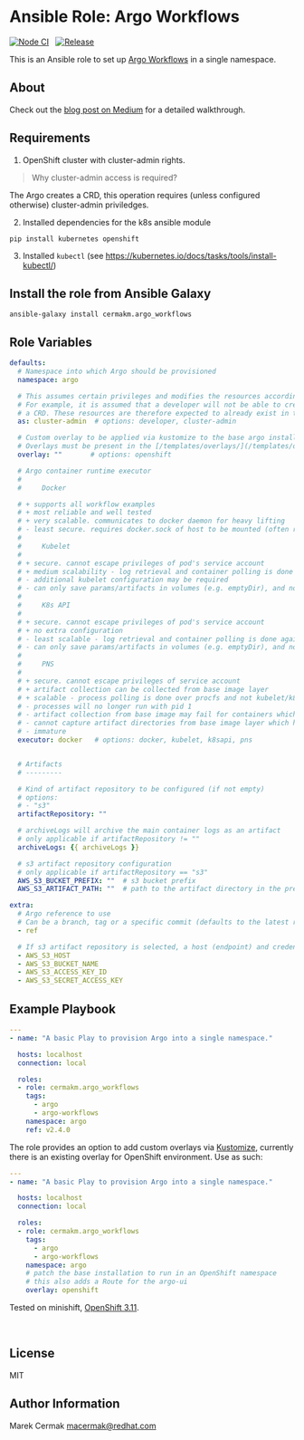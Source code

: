 Ansible Role: Argo Workflows
=============================

[![Node CI](https://github.com/cermakm/ansible-role-argo-workflows/workflows/CI/badge.svg)](https://github.com/cermakm/ansible-role-argo-workflows/actions) &nbsp;
[![Release](https://img.shields.io/github/v/tag/cermakm/ansible-role-argo-workflows.svg?sort=semver&label=Release)](https://github.com/CermakM/ansible-role-argo-workflows/releases/latest)


This is an Ansible role to set up [Argo Workflows](https://argoproj.github.io/argo/) in a single  namespace.

About
-----

Check out the [blog post on Medium](https://medium.com/@marekermk/provisioning-argo-on-openshift-with-ansible-and-kustomize-340a1fda8b50) for a detailed walkthrough.


Requirements
------------

1) OpenShift cluster with cluster-admin rights.

> Why cluster-admin access is required?

The Argo creates a CRD, this operation requires (unless configured otherwise) cluster-admin priviledges.

2) Installed dependencies for the k8s ansible module

```
pip install kubernetes openshift
```

3) Installed `kubectl` (see https://kubernetes.io/docs/tasks/tools/install-kubectl/)

Install the role from Ansible Galaxy
------------------------------------

```
ansible-galaxy install cermakm.argo_workflows
```

Role Variables
--------------

```yaml
defaults:
  # Namespace into which Argo should be provisioned
  namespace: argo

  # This assumes certain privileges and modifies the resources accordingly
  # For example, it is assumed that a developer will not be able to create
  # a CRD. These resources are therefore expected to already exist in the cluster.
  as: cluster-admin  # options: developer, cluster-admin

  # Custom overlay to be applied via kustomize to the base argo installation.
  # Overlays must be present in the [/templates/overlays/](/templates/overlays/) folder and must contain a valid `kustomization.yaml`
  overlay: ""       # options: openshift

  # Argo container runtime executor
  #
  #     Docker

  # + supports all workflow examples
  # + most reliable and well tested
  # + very scalable. communicates to docker daemon for heavy lifting
  # - least secure. requires docker.sock of host to be mounted (often rejected by OPA)
  # 
  #     Kubelet
  # 
  # + secure. cannot escape privileges of pod's service account
  # + medium scalability - log retrieval and container polling is done against kubelet
  # - additional kubelet configuration may be required
  # - can only save params/artifacts in volumes (e.g. emptyDir), and not the base image layer (e.g. /tmp)
  # 
  #     K8s API
  # 
  # + secure. cannot escape privileges of pod's service account
  # + no extra configuration
  # - least scalable - log retrieval and container polling is done against k8s API server
  # - can only save params/artifacts in volumes (e.g. emptyDir), and not the base image layer (e.g. /tmp)
  # 
  #     PNS
  # 
  # + secure. cannot escape privileges of service account
  # + artifact collection can be collected from base image layer
  # + scalable - process polling is done over procfs and not kubelet/k8s API
  # - processes will no longer run with pid 1
  # - artifact collection from base image may fail for containers which complete too fast
  # - cannot capture artifact directories from base image layer which has a volume mounted under it
  # - immature
  executor: docker   # options: docker, kubelet, k8sapi, pns


  # Artifacts
  # ---------

  # Kind of artifact repository to be configured (if not empty)
  # options:
  # - "s3"
  artifactRepository: ""

  # archiveLogs will archive the main container logs as an artifact
  # only applicable if artifactRepository != ""
  archiveLogs: {{ archiveLogs }}

  # s3 artifact repository configuration
  # only applicable if artifactRepository == "s3"
  AWS_S3_BUCKET_PREFIX: ""  # s3 bucket prefix
  AWS_S3_ARTIFACT_PATH: ""  # path to the artifact directory in the prefix
```

```yaml
extra:
  # Argo reference to use
  # Can be a branch, tag or a specific commit (defaults to the latest release)
  - ref 

  # If s3 artifact repository is selected, a host (endpoint) and credentials are  required
  - AWS_S3_HOST
  - AWS_S3_BUCKET_NAME
  - AWS_S3_ACCESS_KEY_ID
  - AWS_S3_SECRET_ACCESS_KEY
```

Example Playbook
----------------

```yaml
---
- name: "A basic Play to provision Argo into a single namespace."

  hosts: localhost
  connection: local

  roles:
  - role: cermakm.argo_workflows
    tags:
      - argo
      - argo-workflows
    namespace: argo
    ref: v2.4.0
```

The role provides an option to add custom overlays via [Kustomize](https://kustomize.io/), currently there is an existing overlay for OpenShift environment. Use as such:

```yaml
---
- name: "A basic Play to provision Argo into a single namespace."

  hosts: localhost
  connection: local

  roles:
  - role: cermakm.argo_workflows
    tags:
      - argo
      - argo-workflows
    namespace: argo
    # patch the base installation to run in an OpenShift namespace
    # this also adds a Route for the argo-ui
    overlay: openshift
```

Tested on minishift, [OpenShift 3.11](https://docs.openshift.com/container-platform/3.11/welcome/index.html). 

<br>

License
-------

MIT

Author Information
------------------

Marek Cermak <macermak@redhat.com>
